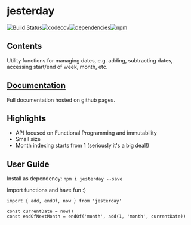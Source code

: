 # jesterday
[![Build Status](	https://img.shields.io/travis/rkostrzewski/jesterday.svg)](https://travis-ci.org/rkostrzewski/jesterday)[![codecov](		https://img.shields.io/codecov/c/github/rkostrzewski/jesterday.svg)](https://codecov.io/gh/rkostrzewski/jesterday)[![dependencies](https://img.shields.io/david/rkostrzewski/jesterday.svg)](https://david-dm.org/rkostrzewski/jesterday)[![npm](https://img.shields.io/npm/v/jesterday.svg)](https://www.npmjs.com/package/jesterday)

## Contents
Utility functions for managing dates, e.g. adding, subtracting dates, accessing start/end of week, month, etc.

## [Documentation](https://rkostrzewski.github.io/jesterday/)
Full documentation hosted on github pages.

## Highlights
- API focused on Functional Programming and immutability
- Small size
- Month indexing starts from 1 (seriously it's a big deal!)

## User Guide
Install as dependency: ```npm i jesterday --save```

Import functions and have fun :)
```
import { add, endOf, now } from 'jesterday'

const currentDate = now()
const endOfNextMonth = endOf('month', add(1, 'month', currentDate))
```
